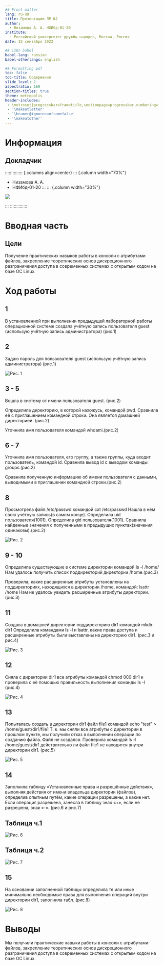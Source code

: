 ```yaml
---
## Front matter
lang: ru-RU
title: Презентации ЛР №2
author:
  - Низамова А. А. НФИбд-01-20
institute:
  - Российский университет дружбы народов, Москва, Россия
date: 15 сентября 2023

## i18n babel
babel-lang: russian
babel-otherlangs: english

## Formatting pdf
toc: false
toc-title: Содержание
slide_level: 2
aspectratio: 169
section-titles: true
theme: metropolis
header-includes:
 - \metroset{progressbar=frametitle,sectionpage=progressbar,numbering=fraction}
 - '\makeatletter'
 - '\beamer@ignorenonframefalse'
 - '\makeatother'
---
```


# Информация

## Докладчик

:::::::::::::: {.columns align=center}
::: {.column width="70%"}

  * Низамова А. А. 
  * НФИбд-01-20
:::
::: {.column width="30%"}

![](./image/kulyabov.jpg)

:::
::::::::::::::

# Вводная часть

## Цели

Получение практических навыков работы в консоли с атрибутами файлов, закрепление теоретических основ дискреционного разграничения доступа в современных системах с открытым кодом на базе ОС Linux.


# Ход работы

## 1 

 В установленной при выполнении предыдущей лабораторной работы
операционной системе создала учётную запись пользователя guest (использую учётную запись администратора) (рис.1)

## 2

 Задаю пароль для пользователя guest (использую учётную запись администратора) (рис.1)

![Рис. 1](image/1-2.png)

## 3 - 5

 Вошла в систему от имени пользователя guest. (рис.2)

 Определила директорию, в которой нахожусь, командой pwd. Сравнила её с приглашением командной строки. Она является домашней директорией. (рис.2)

 Уточнила имя пользователя командой whoami.(рис.2)

## 6 - 7

 Уточнила имя пользователя, его группу, а также группы, куда входит пользователь, командой id. Сравнила вывод id с выводом команды groups.(рис.2)

 Сравнила полученную информацию об имени пользователя с данными,
выводимыми в приглашении командной строки.(рис.2)

## 8

Просмотрела файл /etc/passwd командой
cat /etc/passwd
Нашла в нём свою учётную запись(в самом конце). Определила uid пользователя(1001).
Определила gid пользователя(1001). Сравнила найденные значения с полученными в предыдущих пунктах(значения одинаковы).(рис.2)

![Рис. 2](image/3-8.png)

## 9 - 10
 Определила существующие в системе директории командой
ls -l /home/
Нам удалось получить список поддиректорий директории /home.(рис.3)

Проверила, какие расширенные атрибуты установлены на поддиректориях, находящихся в директории /home, командой:
lsattr /home
Нам не удалось  увидеть расширенные атрибуты директории. (рис.3)

## 11
 Создала в домашней директории поддиректорию dir1 командой
mkdir dir1
Определила командами ls -l и lsattr, какие права доступа и расширенные атрибуты были выставлены на директорию dir1. (рис.3 и рис.4)

![Рис. 3](image/9-11.png)

## 12
 Сняла с директории dir1 все атрибуты командой
chmod 000 dir1
и проверила с её помощью правильность выполнения команды
ls -l (рис.4)

![Рис. 4](image/11-12.png)

## 13
 Попыталась создать в директории dir1 файл file1 командой
echo "test" > /home/guest/dir1/file1
Т. к. мы сняли все атрибуты с директории в прошлом пункте, мы получили отказ в выполнении операции по созданию файла.
Файл не создался. Проверила командой
ls -l /home/guest/dir1
действительно ли файл file1 не находится внутри директории dir1. (рис.5)

![Рис. 5](image/13.png)

## 14
 Заполнила таблицу «Установленные права и разрешённые действия», выполняя действия от имени владельца директории (файлов), определив опытным путём, какие операции разрешены, а какие нет.
Если операция разрешена, занесла в таблицу знак «+», если не разрешена, знак «-». (рис.6 и рис.7)

## Таблица ч.1
![Рис. 6](image/т1.png)

## Таблица ч.2
![Рис. 7](image/т2.png)

## 15
 На основании заполненной таблицы определила те или иные минимально необходимые права для выполнения операций внутри директории
dir1, заполнила табл. (рис.8)

![Рис. 8](image/т3.png)

# Выводы

Мы получили практические навыки работы в консоли с атрибутами файлов, закрепление теоретических основ дискреционного разграничения доступа в современных системах с открытым кодом на базе ОС Linux.
